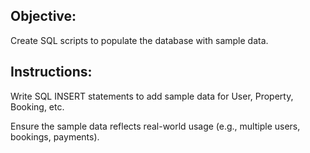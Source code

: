 ## Objective: 
Create SQL scripts to populate the database with sample data.

## Instructions:

Write SQL INSERT statements to add sample data for User, Property, Booking, etc.

Ensure the sample data reflects real-world usage (e.g., multiple users, bookings, payments).
